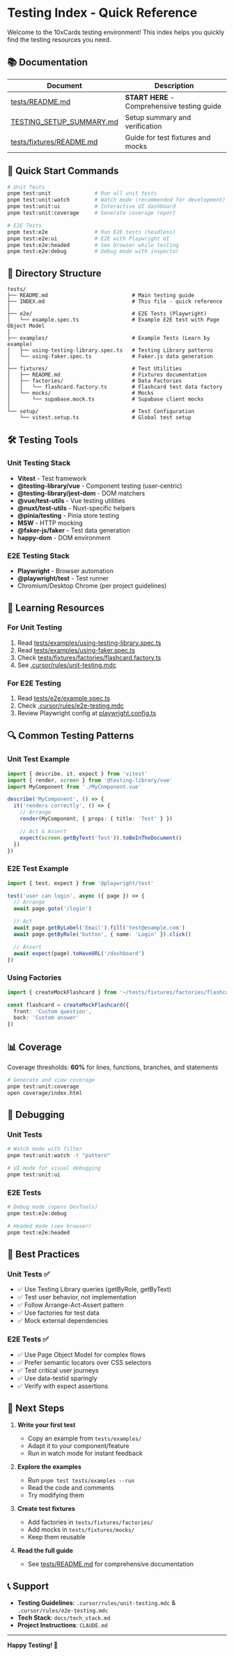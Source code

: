 # Testing Index - Quick Reference

Welcome to the 10xCards testing environment! This index helps you quickly find the testing resources you need.

## 📚 Documentation

| Document | Description |
|----------|-------------|
| [tests/README.md](./README.md) | **START HERE** - Comprehensive testing guide |
| [TESTING_SETUP_SUMMARY.md](../TESTING_SETUP_SUMMARY.md) | Setup summary and verification |
| [tests/fixtures/README.md](./fixtures/README.md) | Guide for test fixtures and mocks |

## 🎯 Quick Start Commands

```bash
# Unit Tests
pnpm test:unit              # Run all unit tests
pnpm test:unit:watch        # Watch mode (recommended for development)
pnpm test:unit:ui           # Interactive UI dashboard
pnpm test:unit:coverage     # Generate coverage report

# E2E Tests
pnpm test:e2e               # Run E2E tests (headless)
pnpm test:e2e:ui            # E2E with Playwright UI
pnpm test:e2e:headed        # See browser while testing
pnpm test:e2e:debug         # Debug mode with inspector
```

## 📁 Directory Structure

```
tests/
├── README.md                           # Main testing guide
├── INDEX.md                            # This file - quick reference
│
├── e2e/                                # E2E Tests (Playwright)
│   └── example.spec.ts                 # Example E2E test with Page Object Model
│
├── examples/                           # Example Tests (Learn by example)
│   ├── using-testing-library.spec.ts   # Testing Library patterns
│   └── using-faker.spec.ts             # Faker.js data generation
│
├── fixtures/                           # Test Utilities
│   ├── README.md                       # Fixtures documentation
│   ├── factories/                      # Data Factories
│   │   └── flashcard.factory.ts        # Flashcard test data factory
│   └── mocks/                          # Mocks
│       └── supabase.mock.ts            # Supabase client mocks
│
└── setup/                              # Test Configuration
    └── vitest.setup.ts                 # Global test setup
```

## 🛠️ Testing Tools

### Unit Testing Stack
- **Vitest** - Test framework
- **@testing-library/vue** - Component testing (user-centric)
- **@testing-library/jest-dom** - DOM matchers
- **@vue/test-utils** - Vue testing utilities
- **@nuxt/test-utils** - Nuxt-specific helpers
- **@pinia/testing** - Pinia store testing
- **MSW** - HTTP mocking
- **@faker-js/faker** - Test data generation
- **happy-dom** - DOM environment

### E2E Testing Stack
- **Playwright** - Browser automation
- **@playwright/test** - Test runner
- Chromium/Desktop Chrome (per project guidelines)

## 📖 Learning Resources

### For Unit Testing
1. Read [tests/examples/using-testing-library.spec.ts](./examples/using-testing-library.spec.ts)
2. Read [tests/examples/using-faker.spec.ts](./examples/using-faker.spec.ts)
3. Check [tests/fixtures/factories/flashcard.factory.ts](./fixtures/factories/flashcard.factory.ts)
4. See [.cursor/rules/unit-testing.mdc](../.cursor/rules/unit-testing.mdc)

### For E2E Testing
1. Read [tests/e2e/example.spec.ts](./e2e/example.spec.ts)
2. Check [.cursor/rules/e2e-testing.mdc](../.cursor/rules/e2e-testing.mdc)
3. Review Playwright config at [playwright.config.ts](../playwright.config.ts)

## 🔍 Common Testing Patterns

### Unit Test Example
```typescript
import { describe, it, expect } from 'vitest'
import { render, screen } from '@testing-library/vue'
import MyComponent from './MyComponent.vue'

describe('MyComponent', () => {
  it('renders correctly', () => {
    // Arrange
    render(MyComponent, { props: { title: 'Test' } })

    // Act & Assert
    expect(screen.getByText('Test')).toBeInTheDocument()
  })
})
```

### E2E Test Example
```typescript
import { test, expect } from '@playwright/test'

test('user can login', async ({ page }) => {
  // Arrange
  await page.goto('/login')

  // Act
  await page.getByLabel('Email').fill('test@example.com')
  await page.getByRole('button', { name: 'Login' }).click()

  // Assert
  await expect(page).toHaveURL('/dashboard')
})
```

### Using Factories
```typescript
import { createMockFlashcard } from '~/tests/fixtures/factories/flashcard.factory'

const flashcard = createMockFlashcard({
  front: 'Custom question',
  back: 'Custom answer'
})
```

## 📊 Coverage

Coverage thresholds: **60%** for lines, functions, branches, and statements

```bash
# Generate and view coverage
pnpm test:unit:coverage
open coverage/index.html
```

## 🐛 Debugging

### Unit Tests
```bash
# Watch mode with filter
pnpm test:unit:watch -t "pattern"

# UI mode for visual debugging
pnpm test:unit:ui
```

### E2E Tests
```bash
# Debug mode (opens DevTools)
pnpm test:e2e:debug

# Headed mode (see browser)
pnpm test:e2e:headed
```

## 📝 Best Practices

### Unit Tests ✅
- ✅ Use Testing Library queries (getByRole, getByText)
- ✅ Test user behavior, not implementation
- ✅ Follow Arrange-Act-Assert pattern
- ✅ Use factories for test data
- ✅ Mock external dependencies

### E2E Tests ✅
- ✅ Use Page Object Model for complex flows
- ✅ Prefer semantic locators over CSS selectors
- ✅ Test critical user journeys
- ✅ Use data-testid sparingly
- ✅ Verify with expect assertions

## 🚀 Next Steps

1. **Write your first test**
   - Copy an example from `tests/examples/`
   - Adapt it to your component/feature
   - Run in watch mode for instant feedback

2. **Explore the examples**
   - Run `pnpm test tests/examples --run`
   - Read the code and comments
   - Try modifying them

3. **Create test fixtures**
   - Add factories in `tests/fixtures/factories/`
   - Add mocks in `tests/fixtures/mocks/`
   - Keep them reusable

4. **Read the full guide**
   - See [tests/README.md](./README.md) for comprehensive documentation

## 📞 Support

- **Testing Guidelines**: `.cursor/rules/unit-testing.mdc` & `.cursor/rules/e2e-testing.mdc`
- **Tech Stack**: `docs/tech_stack.md`
- **Project Instructions**: `CLAUDE.md`

---

**Happy Testing! 🎉**
